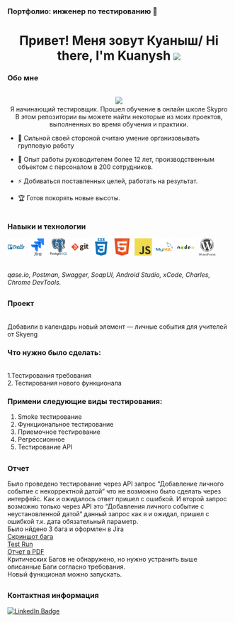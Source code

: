 ### Портфолио: инженер по тестированию 👋

<h1 align="center">Привет! Меня зовут Куаныш/ Hi there, I'm Kuanysh</a> 
<img src="https://github.com/blackcater/blackcater/raw/main/images/Hi.gif" height="32"/></h1>
<h3>Обо мне</h3>
<div align="center">
  <br><align="center">
    <img src="https://media.giphy.com/media/M9gbBd9nbDrOTu1Mqx/giphy.gif" width="100"/>
    <br>Я начинающий тестировщик. Прошел обучение в онлайн школе Skypro <br>В этом репозитории вы можете найти некоторые из моих проектов, выполненных во время обучения и практики.
  </div>

- :telescope: Сильной своей стороной считаю умение организовывать групповую работу

- :seedling: Опыт работы руководителем более 12 лет, производственным объектом с персоналом в 200 сотрудников.

- :zap: Добиваться поставленных целей, работать на результат.
- :trophy: Готов покорять новые высоты.
 

# <h3>Навыки и технологии</h3>

<div>
  <img src="https://github.com/devicons/devicon/blob/master/icons/trello/trello-plain-wordmark.svg" title="Trello" alt="Trello" width="40" height="40"/>&nbsp;
  <img src="https://github.com/devicons/devicon/blob/master/icons/jira/jira-original-wordmark.svg" title="jira" alt="jira" width="40" height="40"/>&nbsp;
  <img src="https://github.com/devicons/devicon/blob/master/icons/postgresql/postgresql-original-wordmark.svg" title="postgresql" alt="postgresql" width="40" height="40"/>&nbsp;
  <img src="https://github.com/devicons/devicon/blob/master/icons/git/git-original-wordmark.svg" title="git" alt="git" width="40" height="40"/>&nbsp;
    <img src="https://github.com/devicons/devicon/blob/master/icons/css3/css3-plain-wordmark.svg"  title="CSS3" alt="CSS" width="40" height="40"/>&nbsp;
  <img src="https://github.com/devicons/devicon/blob/master/icons/html5/html5-original.svg" title="HTML5" alt="HTML" width="40" height="40"/>&nbsp;
  <img src="https://github.com/devicons/devicon/blob/master/icons/javascript/javascript-original.svg" title="JavaScript" alt="JavaScript" width="40" height="40"/>&nbsp;
    <img src="https://github.com/devicons/devicon/blob/master/icons/mysql/mysql-original-wordmark.svg" title="MySQL"  alt="MySQL" width="40" height="40"/>&nbsp;
  <img src="https://github.com/devicons/devicon/blob/master/icons/nodejs/nodejs-original-wordmark.svg" title="NodeJS" alt="NodeJS" width="40" height="40"/>&nbsp;
  <img src="https://github.com/devicons/devicon/blob/master/icons/wordpress/wordpress-plain-wordmark.svg" title="wordpress" alt="wordpress" width="40" height="40"/>&nbsp;
  
</div>
<br><p><em>qase.io, Postman, Swagger, 
SoapUI, Android Studio, xCode, Charles, Chrome DevTools.</em></p>


## <h3>Проект</h3>
<br> Добавили в календарь новый элемент — личные события для учителей от Skyeng

 <h3>Что нужно было сделать:</h3>

<br>1.Тестирования требования
<br>2. Тестирования нового функционала

 <h3>Примени следующие виды тестирования:</h3>

<ol>
  <li>Smoke тестирование</li>
  <li>Функциональное тестирование</li>
  <li>Приемочное тестирование</li>
  <li>Регрессионное</li>
  <li>Тестирование API</li>
</ol>

## <h3>Отчет</h3>
Было проведено тестирование через API запрос “Добавление личного событие с некорректной датой“ что не возможно было сделать через интерфейс. Как и ожидалось ответ пришел с ошибкой. И второй запрос возможно только через API это “Добавления личного событие с неустановленной датой“ данный запрос как я и ожидал, пришел с ошибкой т.к. дата обязательный параметр.
<br> Было нйдено 3 бага и оформлен в Jira
<br>[Скриншот бага](https://github.com/Kuanysh-QA/Kuanysh-QA/blob/main/folder/Bag.png)
<br>[Test Run](https://github.com/Kuanysh-QA/Kuanysh-QA/blob/main/folder/K1K-Test%2Brun%2B2023_08_04.pdf) 
<br>[Отчет в PDF](https://github.com/Kuanysh-QA/Kuanysh-QA/blob/main/folder/_70121547b2f0eb67f4041b84b5de7a18834d1-%D0%9A%D1%83%D1%80%D1%81%D0%BE%D0%B2%D0%B0%D1%8F%201%D0%B8%202-110923-073205.pdf)
<br>Критических Багов не обнаружено, но нужно устранить выше описанные Баги согласно требования. 
<br>Новый функционал можно запускать. 





## <h3>Контактная информация</h3>

<div id="badges">
  <a href="https://www.linkedin.com/in/kuanyshqa">
    <img src="https://img.shields.io/badge/LinkedIn-blue?style=for-the-badge&logo=linkedin&logoColor=white" alt="LinkedIn Badge"/>
  </a></div>
  
  
  
  <!-- <a href="your-youtube-URL">
    <img src="https://img.shields.io/badge/YouTube-red?style=for-the-badge&logo=youtube&logoColor=white" alt="Youtube Badge"/>
  </a>
  <a href="your-twitter-URL">
    <img src="https://img.shields.io/badge/Twitter-blue?style=for-the-badge&logo=twitter&logoColor=white" alt="Twitter Badge"/>
  </a>
</div>


<!--
**Kuanysh-QA/Kuanysh-QA** is a ✨ _special_ ✨ repository because its `README.md` (this file) appears on your GitHub profile.

Here are some ideas to get you started:

- 🔭 I’m currently working on ...
- 🌱 I’m currently learning ...
- 👯 I’m looking to collaborate on ...
- 🤔 I’m looking for help with ...
- 💬 Ask me about ...
- 📫 How to reach me: ...
- 😄 Pronouns: ...
- ⚡ Fun fact: ...
-->
